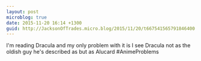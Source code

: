 ```yaml
---
layout: post
microblog: true
date: 2015-11-20 16:14 +1300
guid: http://JacksonOfTrades.micro.blog/2015/11/20/t667541565791846400.html
---
```

I'm reading Dracula and my only problem with it is I see Dracula not as the oldish guy he's described as but as Alucard #AnimeProblems
